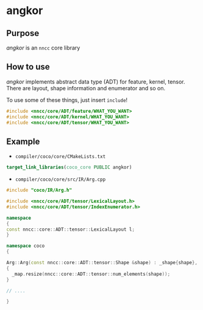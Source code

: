 # angkor

## Purpose

_angkor_ is an `nncc` core library

## How to use

_angkor_ implements abstract data type (ADT) for feature, kernel, tensor.
There are layout, shape information and enumerator and so on.

To use some of these things, just insert `include`!
```cpp
#include <nncc/core/ADT/feature/WHAT_YOU_WANT>
#include <nncc/core/ADT/kernel/WHAT_YOU_WANT>
#include <nncc/core/ADT/tensor/WHAT_YOU_WANT>
```

## Example

- `compiler/coco/core/CMakeLists.txt`

```cmake
target_link_libraries(coco_core PUBLIC angkor)
```

- `compiler/coco/core/src/IR/Arg.cpp`

```cpp
#include "coco/IR/Arg.h"

#include <nncc/core/ADT/tensor/LexicalLayout.h>
#include <nncc/core/ADT/tensor/IndexEnumerator.h>

namespace
{
const nncc::core::ADT::tensor::LexicalLayout l;
}

namespace coco
{

Arg::Arg(const nncc::core::ADT::tensor::Shape &shape) : _shape{shape}, _bag{nullptr}
{
  _map.resize(nncc::core::ADT::tensor::num_elements(shape));
}

// ....

}
```

